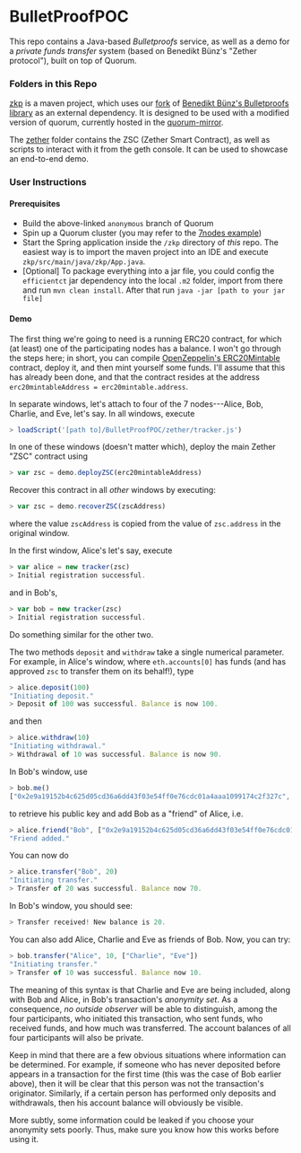 # BulletProofPOC

This repo contains a Java-based _Bulletproofs_ service, as well as a demo for a _private funds transfer_ system (based on Benedikt Bünz's "Zether protocol"), built on top of Quorum.

### Folders in this Repo

[zkp](zkp) is a maven project, which uses our [fork](https://github.com/QuorumEngineering/BulletProofLib) of [Benedikt Bünz's Bulletproofs library](https://github.com/bbuenz/BulletProofLib) as an external dependency. It is designed to be used with a modified version of quorum, currently hosted in the [quorum-mirror](https://github.com/QuorumEngineering/quorum-mirror/tree/anonymous).

The [zether](zether) folder contains the ZSC (Zether Smart Contract), as well as scripts to interact with it from the geth console. It can be used to showcase an end-to-end demo.

### User Instructions

#### Prerequisites
- Build the above-linked `anonymous` branch of Quorum
- Spin up a Quorum cluster (you may refer to the [7nodes example](https://github.com/jpmorganchase/quorum-examples/tree/master/examples/7nodes))
- Start the Spring application inside the `/zkp` directory of _this_ repo. The easiest way is to import the maven project into an IDE and execute `zkp/src/main/java/zkp/App.java`.
- [Optional] To package everything into a jar file, you could config the `efficientct` jar dependency into the local `.m2` folder, import from there and run `mvn clean install`. After that run `java -jar [path to your jar file]`

#### Demo
The first thing we're going to need is a running ERC20 contract, for which (at least) one of the participating nodes has a balance. I won't go through the steps here; in short, you can compile [OpenZeppelin's ERC20Mintable](https://github.com/OpenZeppelin/openzeppelin-solidity/blob/master/contracts/token/ERC20/ERC20Mintable.sol) contract, deploy it, and then mint yourself some funds. I'll assume that this has already been done, and that the contract resides at the address `erc20mintableAddress = erc20mintable.address`.

In separate windows, let's attach to four of the 7 nodes---Alice, Bob, Charlie, and Eve, let's say. In all windows, execute
```javascript
> loadScript('[path to]/BulletProofPOC/zether/tracker.js')
```
In one of these windows (doesn't matter which), deploy the main Zether "ZSC" contract using
```javascript
> var zsc = demo.deployZSC(erc20mintableAddress)
```
Recover this contract in all _other_ windows by executing:
```javascript
> var zsc = demo.recoverZSC(zscAddress)
```
where the value `zscAddress` is copied from the value of `zsc.address` in the original window.

In the first window, Alice's let's say, execute
```javascript
> var alice = new tracker(zsc)
> Initial registration successful.
```
and in Bob's,
```javascript
> var bob = new tracker(zsc)
> Initial registration successful.
```
Do something similar for the other two.

The two methods `deposit` and `withdraw` take a single numerical parameter. For example, in Alice's window, where `eth.accounts[0]` has funds (and has approved `zsc` to transfer them on its behalf!), type
```javascript
> alice.deposit(100)
"Initiating deposit."
> Deposit of 100 was successful. Balance is now 100.
```
and then
```javascript
> alice.withdraw(10)
"Initiating withdrawal."
> Withdrawal of 10 was successful. Balance is now 90.
```
In Bob's window, use
```javascript
> bob.me()
["0x2e9a19152b4c625d05cd36a6dd43f03e54ff0e76cdc01a4aaa1099174c2f327c", "0x27f3c0d1a6eac40021b128f37c4dd943a8e9d48b6f8070a1c72439d2ce8baf9f"]
```
to retrieve his public key and add Bob as a "friend" of Alice, i.e.
```javascript
> alice.friend("Bob", ["0x2e9a19152b4c625d05cd36a6dd43f03e54ff0e76cdc01a4aaa1099174c2f327c", "0x27f3c0d1a6eac40021b128f37c4dd943a8e9d48b6f8070a1c72439d2ce8baf9f"])
"Friend added."
```
You can now do
```javascript
> alice.transfer("Bob", 20)
"Initiating transfer."
> Transfer of 20 was successful. Balance now 70.
```
In Bob's window, you should see:
```javascript
> Transfer received! New balance is 20.
```
You can also add Alice, Charlie and Eve as friends of Bob. Now, you can try:
```javascript
> bob.transfer("Alice", 10, ["Charlie", "Eve"])
"Initiating transfer."
> Transfer of 10 was successful. Balance now 10.
```

The meaning of this syntax is that Charlie and Eve are being included, along with Bob and Alice, in Bob's transaction's _anonymity set_. As a consequence, _no outside observer_ will be able to distinguish, among the four participants, who initiated this transaction, who sent funds, who received funds, and how much was transferred. The account balances of all four participants will also be private.

Keep in mind that there are a few obvious situations where information can be determined. For example, if someone who has never deposited before appears in a transaction for the first time (this was the case of Bob earlier above), then it will be clear that this person was not the transaction's originator. Similarly, if a certain person has performed only deposits and withdrawals, then his account balance will obviously be visible.

More subtly, some information could be leaked if you choose your anonymity sets poorly. Thus, make sure you know how this works before using it.
